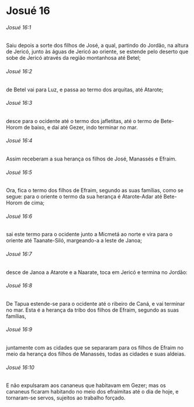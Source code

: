 # Josué 16

###### Josué 16:1

Saiu depois a sorte dos filhos de José, a qual, partindo do Jordão, na altura de Jericó, junto às águas de Jericó ao oriente, se estende pelo deserto que sobe de Jericó através da região montanhosa até Betel;

###### Josué 16:2

de Betel vai para Luz, e passa ao termo dos arquitas, até Atarote;

###### Josué 16:3

desce para o ocidente até o termo dos jafletitas, até o termo de Bete-Horom de baixo, e daí até Gezer, indo terminar no mar.

###### Josué 16:4

Assim receberam a sua herança os filhos de José, Manassés e Efraim.

###### Josué 16:5

Ora, fica o termo dos filhos de Efraim, segundo as suas famílias, como se segue: para o oriente o termo da sua herança é Atarote-Adar até Bete-Horom de cima;

###### Josué 16:6

sai este termo para o ocidente junto a Micmetá ao norte e vira para o oriente até Taanate-Siló, margeando-a a leste de Janoa;

###### Josué 16:7

desce de Janoa a Atarote e a Naarate, toca em Jericó e termina no Jordão:

###### Josué 16:8

De Tapua estende-se para o ocidente até o ribeiro de Caná, e vai terminar no mar. Esta é a herança da tribo dos filhos de Efraim, segundo as suas famílias,

###### Josué 16:9

juntamente com as cidades que se separaram para os filhos de Efraim no meio da herança dos filhos de Manassés, todas as cidades e suas aldeias.

###### Josué 16:10

E não expulsaram aos cananeus que habitavam em Gezer; mas os cananeus ficaram habitando no meio dos efraimitas até o dia de hoje, e tornaram-se servos, sujeitos ao trabalho forçado.

